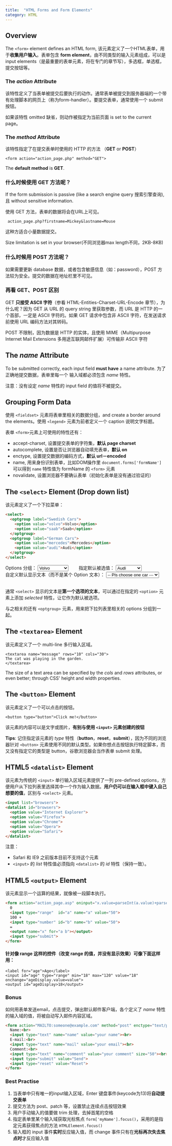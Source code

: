 ```yaml
---
title:  "HTML Forms and Form Elements"
category: HTML
---
```

## Overview

The `<form>` element defines an HTML form, 该元素定义了一个HTML表单，用于**收集用户输入**。表单包含 **form element**，由不同类型的输入元素组成，可以是 input elements（是最重要的表单元素，将在专门的章节写），多选框，单选框，提交按钮等。

### The _action_ Attribute

该特性定义了当表单被提交后要执行的动作。通常表单被提交到服务器端的一个带有处理脚本的网页上（称为form-handler）。要提交表单，通常使用一个 submit 按钮。

如果该特性 omitted 缺省，则动作被指定为当前页面 is set to the current page。

### The _method_ Attribute

该特性指定了在提交表单时使用的 HTTP 的方法 （**GET** or **POST**）

    <form action="action_page.php" method="GET">

The **default method** is **GET**.

<!--more-->

### 什么时候使用 GET 方法呢？

If the form submission is passive (like a search engine query 搜索引擎查询), 且 without sensitive information.

使用 GET 方法，表单的数据将会在URL上可见。

     action_page.php?firstname=Mickey&lastname=Mouse

这种方适合小量数据提交。

Size limitation is set in your browser(不同浏览器max length不同，2KB-8KB)

### 什么时候用 POST 方法呢？

如果需要更新 database 数据，或者包含敏感信息（如：password），POST 方法较为安全。提交的数据在地址栏里不可见。

### 再看 GET、POST 区别

GET **只接受 ASCII 字符**（参看 HTML-Entities-Charset-URL-Encode 章节），为什么呢？因为 GET 从 URL 的 query string 里获取参数，而 URL 是 HTTP 的一个首部，一定是 ASCII 字符的。如果 GET 请求中包含非 ASCII 字符，在发送请求前使用 URL 编码方法对其转码。

POST 不限制，因为数据是 HTTP 的实体，且使用 MIME（Multipurpose Internet Mail Extensions 多用途互联网邮件扩展）可传输非 ASCII 字符

## The _name_ Attribute

To be submitted correctly, each input field **must have** a name attribute. 为了正确地提交数据，表单里每一个 输入域都必须包含 _name_ 特性。

注意：<span class="t-red">没有设定 _name_ 特性的 input field 的值将不被提交</span>。

## Grouping Form Data

使用 `<fieldset>` 元素将表单里相关的数据分组，and create a border around the elements。使用 `<legend>` 元素为前者定义一个 caption 说明文字标题。

表单 `<form>`元素上可使用的特性还有：

+ accept-charset, 设置提交表单的字符集，**默认 page charset**
+ autocomplete, 设置是否让浏览器自动填充表单，**默认 on**
+ enctype, 设置提交数据的编码方式，**默认 url－encoded**
+ name, 用来身份识别表单，比如DOM操作里 `document.forms['formName']` 可以得到 `name` 特性值为 formName 的 `<form>` 元素
+ novalidate, 设置浏览器不要确认表单（初始化表单是没有通过验证的）

## The `<select>` Element (Drop down list)

该元素定义了一个下拉菜单：

```html
<select>
  <optgroup label="Swedish Cars">
    <option value="volvo">Volvo</option>
    <option value="saab">Saab</option>
  </optgroup>
  <optgroup label="German Cars">
    <option value="mercedes">Mercedes</option>
    <option value="audi">Audi</option>
  </optgroup>
</select>
```

<div>
<span>Options 分组： </span>
<select>
  <optgroup label="Swedish Cars">
    <option value="volvo">Volvo</option>
    <option value="saab">Saab</option>
  </optgroup>
  <optgroup label="German Cars">
    <option value="mercedes">Mercedes</option>
    <option value="audi">Audi</option>
  </optgroup>
</select>
<span style="margin-left:2em;">指定默认被选值： </span>
<select>
  <option value="volvo">Volvo</option>
  <option value="saab">Saab</option>
  <option value="mercedes">Mercedes</option>
  <option value="audi" selected>Audi</option>
</select><br>
<span>自定义默认显示文本（而不是某个 Option 文本）： </span>
<select>
  <option value="">-- Pls choose one car ---</option>
  <option value="volvo">Volvo</option>
  <option value="saab">Saab</option>
  <option value="mercedes">Mercedes</option>
  <option value="audi">Audi</option>
</select>
</div>
<br/>

通常 `<select>` 显示的文本是**第一个选项的文本**，可以通过在指定的 `<option>` 元素上添加 _selected_ 特性，让它作为默认被选项。

与之相关的还有 `<optgroup>` 元素，用来把下拉列表里相关的 options 分组到一起。

## The `<textarea>` Element

该元素定义了一个 multi-line 多行输入区域。

    <textarea name="message" rows="10" cols="30">
    The cat was playing in the garden.
    </textarea>

The size of a text area can be specified by the _cols_ and _rows_ attributes, or even better; through CSS' height and width properties.

## The `<button>` Element

该元素定义了一个可以点击的按钮。

    <button type="button">Click me!</button>

该元素的内容可以是文字或图片，**有别与使用 `<input>` 元素创建的按钮**

**Tips**: 记住指定该元素的 _type_ 特性（**button**，**reset**，**submit**），因为不同的浏览器针对 `<button>` 元素使用不同的默认类型。如果你想点击按钮执行特定脚本，而又没有指定它的类型是 button，谷歌浏览器会当作表单 submit 处理。

## HTML5 `<datalist>` Element

该元素为传统的 `<input>` 单行输入区域元素提供了一列 pre-defined options，方便用户从下拉列表里选择其中一个作为输入数据。**用户仍可以在输入框中键入自己想要的值**，区别与 `<select>` 元素。

```html
<input list="browsers">
<datalist id="browsers">
  <option value="Internet Explorer">
  <option value="Firefox">
  <option value="Chrome">
  <option value="Opera">
  <option value="Safari">
</datalist>
```

注意：

+ Safari 和 IE9 之前版本目前不支持这个元素
+ `<input>` 的 _list_ 特性值必须指向 `<datalist>` 的 _id_ 特性（保持一致）。

## HTML5 `<output>` Element

该元素显示一个运算的结果，就像被一段脚本执行。

```html
<form action="action_page.asp" oninput="x.value=parseInt(a.value)+parseInt(b.value)">
  0
  <input type="range"  id="a" name="a" value="50">
  100 +
  <input type="number" id="b" name="b" value="50">
  =
  <output name="x" for="a b"></output>
  <input type="submit">
</form>
```

#### 针对像 range 这样的控件（改变 range 的值，并没有显示效果）可像下面这样用：

    <label for="age">Age</label>
    <input id="age" type="range" min="18" max="120" value="18" onchange="ageDisplay.value=value">
    <output id="ageDisplay>18</output>

### Bonus

如何用表单发送email，点击提交，弹出默认邮件客户端，各个定义了 _name_ 特性的输入域的值，将被自动写入邮件内容区域。

```html
<form action="MAILTO:someone@example.com" method="post" enctype="text/plain">
  Name:<br>
  <input type="text" name="name" value="your name"><br>
  E-mail:<br>
  <input type="text" name="mail" value="your email"><br>
  Comment:<br>
  <input type="text" name="comment" value="your comment" size="50"><br>
  <input type="submit" value="Send">
  <input type="reset" value="Reset">
</form>
```

### Best Practise

1. 当表单中只有唯一的input输入区域，Enter 键盘事件(keycode为13)将**自动提交表单**
2. 提交方法为 post、patch 等，设置禁止连续点击按钮效果
3. 用户手动输入的值要做 trim 处理，去掉首尾的空格
4. 指定表单里某个输入域获取光标焦点 `form['myName'].focus()`，采用的是指定元素获得焦点的方法 `HTMLElement.focus()`
5. 输入框的 input 事件**实时**反应输入值，而 change 事件只有在**光标再次失去焦点时**才反应输入值
